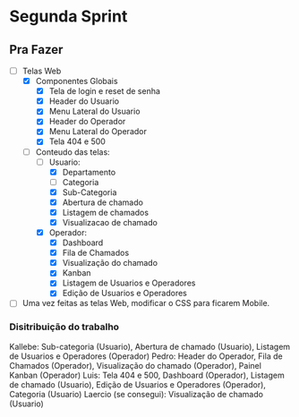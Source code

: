 # Segunda Sprint

## Pra Fazer

- [ ] Telas Web
  - [x] Componentes Globais
    - [x] Tela de login e reset de senha
    - [x] Header do Usuario
    - [x] Menu Lateral do Usuario
    - [x] Header do Operador
    - [x] Menu Lateral do Operador
    - [x] Tela 404 e 500
  - [ ] Conteudo das telas:
    - [ ] Usuario:
      - [x] Departamento
      - [ ] Categoria
      - [x] Sub-Categoria
      - [x] Abertura de chamado
      - [x] Listagem de chamados
      - [x] Visualizacao de chamado
    - [x] Operador:
      - [x] Dashboard
      - [x] Fila de Chamados
      - [x] Visualização do chamado
      - [x] Kanban
      - [x] Listagem de Usuarios e Operadores
      - [x] Edição de Usuarios e Operadores
- [ ] Uma vez feitas as telas Web, modificar o CSS para ficarem Mobile.

### Disitribuição do trabalho

Kallebe: Sub-categoria (Usuario), Abertura de chamado (Usuario), Listagem de Usuarios e Operadores (Operador)
Pedro: Header do Operador, Fila de Chamados (Operador), Visualização do chamado (Operador), Painel Kanban (Operador)
Luis: Tela 404 e 500, Dashboard (Operador), Listagem de chamado (Usuario), Edição de Usuarios e Operadores (Operador), Categoria (Usuario)
Laercio (se consegui): Visualização de chamado (Usuario)
